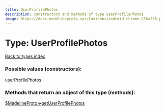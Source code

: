```yaml
---
title: UserProfilePhotos
description: constructors and methods of type UserProfilePhotos
image: https://docs.madelineproto.xyz/favicons/android-chrome-256x256.png
---
```

# Type: UserProfilePhotos  
[Back to types index](index.md)



### Possible values (constructors):

[userProfilePhotos](../constructors/userProfilePhotos.md)  



### Methods that return an object of this type (methods):

[$MadelineProto->getUserProfilePhotos](../methods/getUserProfilePhotos.md)  



